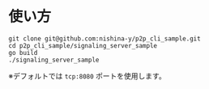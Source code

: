 # 使い方
```
git clone git@github.com:nishina-y/p2p_cli_sample.git
cd p2p_cli_sample/signaling_server_sample
go build
./signaling_server_sample
```
※デフォルトでは `tcp:8080` ポートを使用します。
